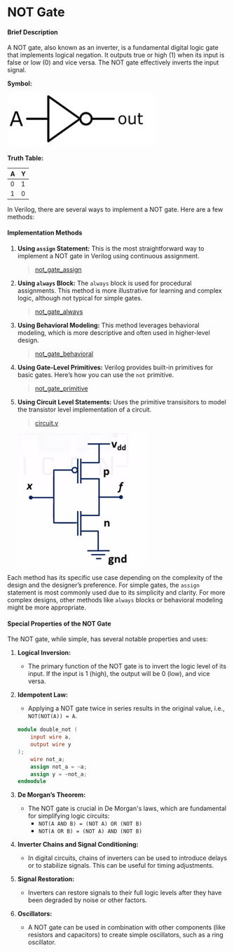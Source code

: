 # NOT Gate

#### Brief Description

A NOT gate, also known as an inverter, is a fundamental digital logic gate that implements logical negation. It outputs true or high (1) when its input is false or low (0) and vice versa. The NOT gate effectively inverts the input signal.

**Symbol:**

![alt text](image.png)

**Truth Table:**

| A | Y |
|---|---|
| 0 | 1 |
| 1 | 0 |

In Verilog, there are several ways to implement a NOT gate. Here are a few methods:

#### Implementation Methods

1. **Using `assign` Statement:**
   This is the most straightforward way to implement a NOT gate in Verilog using continuous assignment.

   > [not_gate_assign](not_gate_assign.v)


2. **Using `always` Block:**
   The `always` block is used for procedural assignments. This method is more illustrative for learning and complex logic, although not typical for simple gates.

   > [not_gate_always](not_gate_always.v)

3. **Using Behavioral Modeling:**
   This method leverages behavioral modeling, which is more descriptive and often used in higher-level design.

   > [not_gate_behavioral](not_gate_behavioral.v)

4. **Using Gate-Level Primitives:**
   Verilog provides built-in primitives for basic gates. Here’s how you can use the `not` primitive.

   > [not_gate_primitive](not_gate_primitive.v)

6. **Using Circuit Level Statements:**
   Uses the primitive transisitors to model the transistor level implementation of a circuit.

   >[circuit.v](circuit.v)
   
   ![alt text](image-1.png)

Each method has its specific use case depending on the complexity of the design and the designer’s preference. For simple gates, the `assign` statement is most commonly used due to its simplicity and clarity. For more complex designs, other methods like `always` blocks or behavioral modeling might be more appropriate.




#### Special Properties of the NOT Gate

The NOT gate, while simple, has several notable properties and uses:

1. **Logical Inversion:**
   - The primary function of the NOT gate is to invert the logic level of its input. If the input is 1 (high), the output will be 0 (low), and vice versa.

2. **Idempotent Law:**
   - Applying a NOT gate twice in series results in the original value, i.e., `NOT(NOT(A)) = A`.

   ```verilog
   module double_not (
       input wire a,
       output wire y
   );
       wire not_a;
       assign not_a = ~a;
       assign y = ~not_a;
   endmodule
   ```

3. **De Morgan’s Theorem:**
   - The NOT gate is crucial in De Morgan's laws, which are fundamental for simplifying logic circuits:
     - `NOT(A AND B) = (NOT A) OR (NOT B)`
     - `NOT(A OR B) = (NOT A) AND (NOT B)`

4. **Inverter Chains and Signal Conditioning:**
   - In digital circuits, chains of inverters can be used to introduce delays or to stabilize signals. This can be useful for timing adjustments.

5. **Signal Restoration:**
   - Inverters can restore signals to their full logic levels after they have been degraded by noise or other factors.

6. **Oscillators:**
   - A NOT gate can be used in combination with other components (like resistors and capacitors) to create simple oscillators, such as a ring oscillator.
